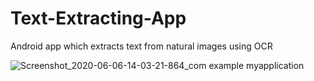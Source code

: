 # Text-Extracting-App
Android app which extracts text from natural images using OCR

![Screenshot_2020-06-06-14-03-21-864_com example myapplication](https://user-images.githubusercontent.com/55144460/83940074-b9102f00-a796-11ea-8347-5216e65a5a3d.jpg)

